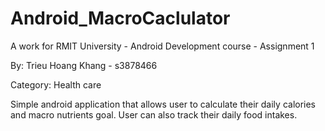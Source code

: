 # Android_MacroCaclulator
A work for RMIT University - Android Development course - Assignment 1

By: Trieu Hoang Khang - s3878466

Category: Health care

Simple android application that allows user to calculate their daily calories and macro nutrients goal.
User can also track their daily food intakes.
